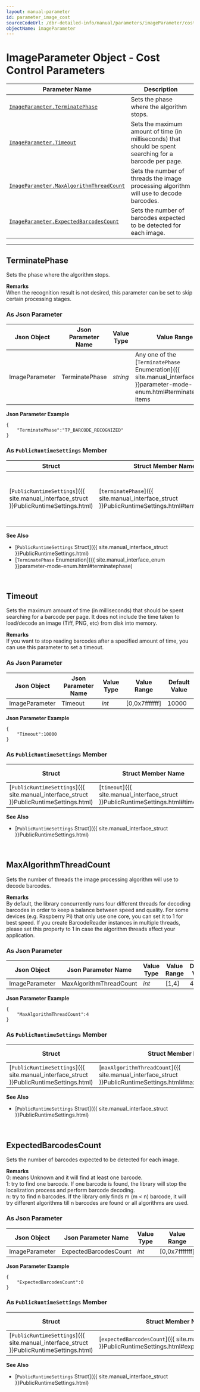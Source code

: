 ```yaml
---
layout: manual-parameter
id: parameter_image_cost
sourceCodeUrl: /dbr-detailed-info/manual/parameters/imageParameter/cost-control.md
objectName: imageParameter
---
```


# ImageParameter Object - Cost Control Parameters

 | Parameter Name | Description |
 | -------------- | ----------- | 
 | [`ImageParameter.TerminatePhase`](#terminatephase) | Sets the phase where the algorithm stops. |
 | [`ImageParameter.Timeout`](#timeout) | Sets the maximum amount of time (in milliseconds) that should be spent searching for a barcode per page. |
 | [`ImageParameter.MaxAlgorithmThreadCount`](#maxalgorithmthreadcount) | Sets the number of threads the image processing algorithm will use to decode barcodes. |
 | [`ImageParameter.ExpectedBarcodesCount`](#expectedbarcodescount) | Sets the number of barcodes expected to be detected for each image. |
 
---

## TerminatePhase
Sets the phase where the algorithm stops.   

**Remarks**   
When the recognition result is not desired, this parameter can be set to skip certain processing stages.    

### As Json Parameter

| Json Object |	Json Parameter Name |	Value Type | Value Range | Default Value |
| ----------- | ------------------- | ---------- | ----------- | ------------- |
| ImageParameter | TerminatePhase | *string* |Any one of the [`TerminatePhase` Enumeration]({{ site.manual_interface_enum }}parameter-mode-enum.html#terminatephase) items | "TP_BARCODE_RECOGNIZED" |

**Json Parameter Example**   
```
{
    "TerminatePhase":"TP_BARCODE_RECOGNIZED"
}
```

### As `PublicRuntimeSettings` Member

| Struct |	Struct Member Name |	Value Type | Value Range |  Default Value |
| ------ | ------------------ | ---------- | ----------- | -------------- |
| [`PublicRuntimeSettings`]({{ site.manual_interface_struct }}PublicRuntimeSettings.html) | [`terminatePhase`]({{ site.manual_interface_struct }}PublicRuntimeSettings.html#terminatephase) | [`TerminatePhase`]({{ site.manual_interface_enum }}parameter-mode-enum.html#terminatephase) | Any one of the [`TerminatePhase` Enumeration]({{ site.manual_interface_enum }}parameter-mode-enum.html#terminatephase) items | `TP_BARCODE_RECOGNIZED` |

**See Also**   
- [`PublicRuntimeSettings` Struct]({{ site.manual_interface_struct }}PublicRuntimeSettings.html)
- [`TerminatePhase` Enumeration]({{ site.manual_interface_enum }}parameter-mode-enum.html#terminatephase)




&nbsp;




## Timeout
Sets the maximum amount of time (in milliseconds) that should be spent searching for a barcode per page. It does not include the time taken to load/decode an image (Tiff, PNG, etc) from disk into memory.   

**Remarks**   
If you want to stop reading barcodes after a specified amount of time, you can use this parameter to set a timeout.

### As Json Parameter

| Json Object |	Json Parameter Name |	Value Type | Value Range | Default Value |
| ----------- | ------------------- | ---------- | ----------- | ------------- |
| ImageParameter | Timeout | *int* | [0,0x7fffffff] | 10000 |

**Json Parameter Example**   
```
{
    "Timeout":10000
}
```

### As `PublicRuntimeSettings` Member

| Struct |	Struct Member Name |	Value Type | Value Range |  Default Value |
| ------ | ------------------ | ---------- | ----------- | -------------- |
| [`PublicRuntimeSettings`]({{ site.manual_interface_struct }}PublicRuntimeSettings.html) | [`timeout`]({{ site.manual_interface_struct }}PublicRuntimeSettings.html#timeout) | `int` | [0,0x7fffffff] | 10000 |

**See Also**   
- [`PublicRuntimeSettings` Struct]({{ site.manual_interface_struct }}PublicRuntimeSettings.html)




&nbsp;





## MaxAlgorithmThreadCount
Sets the number of threads the image processing algorithm will use to decode barcodes.   

**Remarks**   
By default, the library concurrently runs four different threads for decoding barcodes in order to keep a balance between speed and quality. For some devices (e.g. Raspberry Pi) that only use one core, you can set it to 1 for best speed. If you create BarcodeReader instances in multiple threads, please set this property to 1 in case the algorithm threads affect your application.


### As Json Parameter

| Json Object |	Json Parameter Name |	Value Type | Value Range | Default Value |
| ----------- | ------------------- | ---------- | ----------- | ------------- |
| ImageParameter | MaxAlgorithmThreadCount | *int* | [1,4] | 4 |

**Json Parameter Example**   
```
{
    "MaxAlgorithmThreadCount":4
}
```

### As `PublicRuntimeSettings` Member

| Struct |	Struct Member Name |	Value Type | Value Range |  Default Value |
| ------ | ------------------ | ---------- | ----------- | -------------- |
| [`PublicRuntimeSettings`]({{ site.manual_interface_struct }}PublicRuntimeSettings.html) | [`maxAlgorithmThreadCount`]({{ site.manual_interface_struct }}PublicRuntimeSettings.html#maxalgorithmthreadcount) | `int` | [1,4] | 4 |

**See Also**   
- [`PublicRuntimeSettings` Struct]({{ site.manual_interface_struct }}PublicRuntimeSettings.html)




&nbsp;




## ExpectedBarcodesCount
Sets the number of barcodes expected to be detected for each image.

**Remarks**   
0: means Unknown and it will find at least one barcode.   
1: try to find one barcode. If one barcode is found, the library will stop the localization process and perform barcode decoding.   
n: try to find n barcodes. If the library only finds m (m < n) barcode, it will try different algorithms till n barcodes are found or all algorithms are used.   


### As Json Parameter

| Json Object |	Json Parameter Name | Value Type | Value Range | Default Value |
| ----------- | ------------------- | ---------- | ----------- | ------------- |
| ImageParameter | ExpectedBarcodesCount | *int* | [0,0x7fffffff] | 0 |

**Json Parameter Example**   
```
{
    "ExpectedBarcodesCount":0
}

```

### As `PublicRuntimeSettings` Member

| Struct |	Struct Member Name |	Value Type | Value Range |  Default Value |
| ------ | ------------------ | ---------- | ----------- | -------------- |
| [`PublicRuntimeSettings`]({{ site.manual_interface_struct }}PublicRuntimeSettings.html) | [`expectedBarcodesCount`]({{ site.manual_interface_struct }}PublicRuntimeSettings.html#expectedbarcodescount) | `int` | [0,0x7fffffff] | 0 |

**See Also**   
- [`PublicRuntimeSettings` Struct]({{ site.manual_interface_struct }}PublicRuntimeSettings.html)

